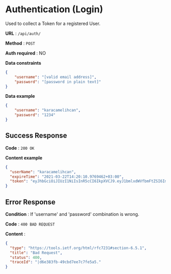 
# Authentication (Login)

Used to collect a Token for a registered User.

**URL**  :  `/api/auth/`

**Method**  :  `POST`

**Auth required**  : NO

**Data constraints**

```json
{
    "username": "[valid email address]",
    "password": "[password in plain text]"
}
```

**Data example**

```json
{
    "username": "karacamelihcan",
    "password": "1234"
}
```

## Success Response

**Code**  :  `200 OK`

**Content example**

```json
{
  "userName": "karacamelihcan",
  "expireTime": "2021-03-22T14:20:10.9769462+03:00",
  "token": "eyJhbGciOiJIUzI1NiIsInR5cCI6IkpXVCJ9.eyJ1bmlxdWVfbmFtZSI6ImthcmFjYW1lbGloY2FuIiwibmJmIjoxNjE2NDA4NDEwLCJleHAiOjE2MTY0MTIwMTAsImlhdCI6MTYxNjQwODQxMH0.NSMamRlWm7yj7m0qTudp2LesSetsXYpTcXoIXXKeQeY"
}
```


## Error Response

**Condition**  : If 'username' and 'password' combination is wrong.

**Code**  :  `400 BAD REQUEST`

**Content**  :

```json
{
  "type": "https://tools.ietf.org/html/rfc7231#section-6.5.1",
  "title": "Bad Request",
  "status": 400,
  "traceId": "|d6e383fb-49cbd7ee7c7fe5a5."
}
```
